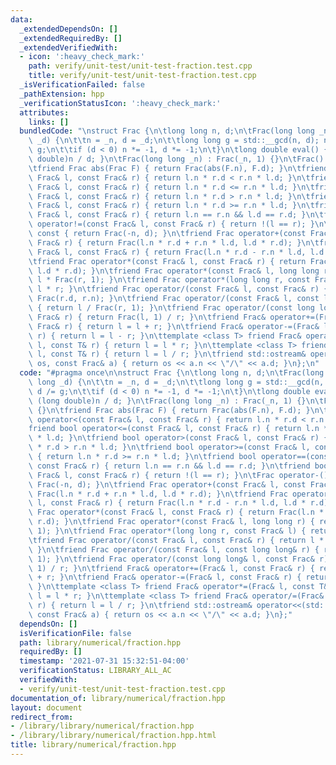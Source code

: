 ```yaml
---
data:
  _extendedDependsOn: []
  _extendedRequiredBy: []
  _extendedVerifiedWith:
  - icon: ':heavy_check_mark:'
    path: verify/unit-test/unit-test-fraction.test.cpp
    title: verify/unit-test/unit-test-fraction.test.cpp
  _isVerificationFailed: false
  _pathExtension: hpp
  _verificationStatusIcon: ':heavy_check_mark:'
  attributes:
    links: []
  bundledCode: "\nstruct Frac {\n\tlong long n, d;\n\tFrac(long long _n, long long\
    \ _d) {\n\t\tn = _n, d = _d;\n\t\tlong long g = std::__gcd(n, d); n /= g, d /=\
    \ g;\n\t\tif (d < 0) n *= -1, d *= -1;\n\t}\n\tlong double eval() { return (long\
    \ double)n / d; }\n\tFrac(long long _n) : Frac(_n, 1) {}\n\tFrac() : Frac(0) {}\n\
    \tfriend Frac abs(Frac F) { return Frac(abs(F.n), F.d); }\n\tfriend bool operator<(const\
    \ Frac& l, const Frac& r) { return l.n * r.d < r.n * l.d; }\n\tfriend bool operator<=(const\
    \ Frac& l, const Frac& r) { return l.n * r.d <= r.n * l.d; }\n\tfriend bool operator>(const\
    \ Frac& l, const Frac& r) { return l.n * r.d > r.n * l.d; }\n\tfriend bool operator>=(const\
    \ Frac& l, const Frac& r) { return l.n * r.d >= r.n * l.d; }\n\tfriend bool operator==(const\
    \ Frac& l, const Frac& r) { return l.n == r.n && l.d == r.d; }\n\tfriend bool\
    \ operator!=(const Frac& l, const Frac& r) { return !(l == r); }\n\tFrac operator-()\
    \ const { return Frac(-n, d); }\n\tfriend Frac operator+(const Frac& l, const\
    \ Frac& r) { return Frac(l.n * r.d + r.n * l.d, l.d * r.d); }\n\tfriend Frac operator-(const\
    \ Frac& l, const Frac& r) { return Frac(l.n * r.d - r.n * l.d, l.d * r.d); }\n\
    \tfriend Frac operator*(const Frac& l, const Frac& r) { return Frac(l.n * r.n,\
    \ l.d * r.d); }\n\tfriend Frac operator*(const Frac& l, long long r) { return\
    \ l * Frac(r, 1); }\n\tfriend Frac operator*(long long r, const Frac& l) { return\
    \ l * r; }\n\tfriend Frac operator/(const Frac& l, const Frac& r) { return l *\
    \ Frac(r.d, r.n); }\n\tfriend Frac operator/(const Frac& l, const long long& r)\
    \ { return l / Frac(r, 1); }\n\tfriend Frac operator/(const long long& l, const\
    \ Frac& r) { return Frac(l, 1) / r; }\n\tfriend Frac& operator+=(Frac& l, const\
    \ Frac& r) { return l = l + r; }\n\tfriend Frac& operator-=(Frac& l, const Frac&\
    \ r) { return l = l - r; }\n\ttemplate <class T> friend Frac& operator*=(Frac&\
    \ l, const T& r) { return l = l * r; }\n\ttemplate <class T> friend Frac& operator/=(Frac&\
    \ l, const T& r) { return l = l / r; }\n\tfriend std::ostream& operator<<(std::ostream&\
    \ os, const Frac& a) { return os << a.n << \"/\" << a.d; }\n};\n"
  code: "#pragma once\n\nstruct Frac {\n\tlong long n, d;\n\tFrac(long long _n, long\
    \ long _d) {\n\t\tn = _n, d = _d;\n\t\tlong long g = std::__gcd(n, d); n /= g,\
    \ d /= g;\n\t\tif (d < 0) n *= -1, d *= -1;\n\t}\n\tlong double eval() { return\
    \ (long double)n / d; }\n\tFrac(long long _n) : Frac(_n, 1) {}\n\tFrac() : Frac(0)\
    \ {}\n\tfriend Frac abs(Frac F) { return Frac(abs(F.n), F.d); }\n\tfriend bool\
    \ operator<(const Frac& l, const Frac& r) { return l.n * r.d < r.n * l.d; }\n\t\
    friend bool operator<=(const Frac& l, const Frac& r) { return l.n * r.d <= r.n\
    \ * l.d; }\n\tfriend bool operator>(const Frac& l, const Frac& r) { return l.n\
    \ * r.d > r.n * l.d; }\n\tfriend bool operator>=(const Frac& l, const Frac& r)\
    \ { return l.n * r.d >= r.n * l.d; }\n\tfriend bool operator==(const Frac& l,\
    \ const Frac& r) { return l.n == r.n && l.d == r.d; }\n\tfriend bool operator!=(const\
    \ Frac& l, const Frac& r) { return !(l == r); }\n\tFrac operator-() const { return\
    \ Frac(-n, d); }\n\tfriend Frac operator+(const Frac& l, const Frac& r) { return\
    \ Frac(l.n * r.d + r.n * l.d, l.d * r.d); }\n\tfriend Frac operator-(const Frac&\
    \ l, const Frac& r) { return Frac(l.n * r.d - r.n * l.d, l.d * r.d); }\n\tfriend\
    \ Frac operator*(const Frac& l, const Frac& r) { return Frac(l.n * r.n, l.d *\
    \ r.d); }\n\tfriend Frac operator*(const Frac& l, long long r) { return l * Frac(r,\
    \ 1); }\n\tfriend Frac operator*(long long r, const Frac& l) { return l * r; }\n\
    \tfriend Frac operator/(const Frac& l, const Frac& r) { return l * Frac(r.d, r.n);\
    \ }\n\tfriend Frac operator/(const Frac& l, const long long& r) { return l / Frac(r,\
    \ 1); }\n\tfriend Frac operator/(const long long& l, const Frac& r) { return Frac(l,\
    \ 1) / r; }\n\tfriend Frac& operator+=(Frac& l, const Frac& r) { return l = l\
    \ + r; }\n\tfriend Frac& operator-=(Frac& l, const Frac& r) { return l = l - r;\
    \ }\n\ttemplate <class T> friend Frac& operator*=(Frac& l, const T& r) { return\
    \ l = l * r; }\n\ttemplate <class T> friend Frac& operator/=(Frac& l, const T&\
    \ r) { return l = l / r; }\n\tfriend std::ostream& operator<<(std::ostream& os,\
    \ const Frac& a) { return os << a.n << \"/\" << a.d; }\n};"
  dependsOn: []
  isVerificationFile: false
  path: library/numerical/fraction.hpp
  requiredBy: []
  timestamp: '2021-07-31 15:32:51-04:00'
  verificationStatus: LIBRARY_ALL_AC
  verifiedWith:
  - verify/unit-test/unit-test-fraction.test.cpp
documentation_of: library/numerical/fraction.hpp
layout: document
redirect_from:
- /library/library/numerical/fraction.hpp
- /library/library/numerical/fraction.hpp.html
title: library/numerical/fraction.hpp
---
```

